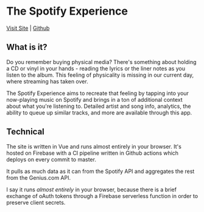 # The Spotify Experience
[Visit Site](https://spotify-experience.web.app) |
[Github](https://github.com/jvb93/SpotifyExperience)

## What is it?
Do you remember buying physical media? There's something about holding a CD or vinyl in your hands - reading the lyrics or the liner notes as you listen to the album. This feeling of physicality is missing in our current day, where streaming has taken over. 

The Spotify Experience aims to recreate that feeling by tapping into your now-playing music on Spotify and brings in a ton of additional context about what you're listening to. Detailed artist and song info, analytics, the ability to queue up similar tracks, and more are available through this app.

## Technical
The site is written in Vue and runs almost entirely in your browser. It's hosted on Firebase with a CI pipeline written in Github actions which deploys on every commit to master.

It pulls as much data as it can from the Spotify API and aggregates the rest from the Genius.com API. 

I say it runs *almost entirely* in your browser, because there is a brief exchange of oAuth tokens through a Firebase serverless function in order to preserve client secrets.